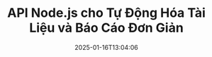 ---
############################# Static ############################
layout: "landing"
date: 2025-01-16T13:04:06
draft: false

lang: vi
product: "Assembly"
product_tag: "assembly"
platform: "Node.js via Java"
platform_tag: "nodejs-java"

############################# Drop-down ############################
supported_platforms:
  items:
    # supported_platforms loop
    - title: ".NET"
      tag: "net"
    # supported_platforms loop
    - title: "Java"
      tag: "java"
    # supported_platforms loop
    - title: "Node.js"
      tag: "nodejs-java"

############################# Head ############################
head_title: "Bộ Công Cụ Node.js để Xây Dựng, Tự Động Hóa và Tùy Chỉnh Tài Liệu"
head_description: "Thư viện Node.js để tự động hóa quy trình làm việc tài liệu. Tạo tệp PDF, Word, Excel, PowerPoint, HTML và email từ các mẫu của bạn."

############################# Header ############################
title: "API Node.js cho Tự Động Hóa Tài Liệu và Báo Cáo Đơn Giản"
description: "Tối ưu hóa việc tạo báo cáo JavaScript bằng cách kết hợp dữ liệu của bạn với các mẫu đã được xây dựng sẵn."
words:
  for: "cho"

actions:
  main: "Bắt Đầu Dùng Thử Trên NPM"
  main_link: "https://www.npmjs.com/package/@groupdocs/groupdocs.assembly"
  alt: "Cấp phép"
  alt_link: "https://purchase.groupdocs.com/pricing/assembly/nodejs-java/"
  title: "Bạn đã sẵn sàng bắt đầu chưa?"
  description: "Hãy thử các tính năng của GroupDocs.Assembly miễn phí hoặc yêu cầu cấp phép."

release:
  title: "Phiên bản {0} đã được phát hành"
  notes: "Xem điều gì mới"
  downloads: "Tải xuống"
  link: "https://releases.groupdocs.com/assembly/nodejs-java/"

code:
  title: "Tạo Biểu Đồ Trong Tài Liệu Word Sử Dụng Node.js"
  more: "Thêm ví dụ"
  more_link: "https://github.com/groupdocs-assembly/GroupDocs.Assembly-for-Node.js-via-Java/"
  install: "npm i @groupdocs/groupdocs.assembly"
  content: |
    ```javascript {style=abap}
    const assemblyLib = require('@groupdocs/groupdocs.assembly');

    // Đường dẫn đến mẫu chính
    const template = "chart_template.docx";

    // Lấy dữ liệu năng suất của các quản lý từ nguồn
    const data_table = 
        new assemblyLib.DocumentTable("Managers.json", 1);

    // Tạo một thể hiện của DataSourceInfo với dữ liệu
    const data 
        = new assemblyLib.DataSourceInfo(data_table, "managers");

    // Đặt màu sắc biểu đồ bằng cách sử dụng DataSourceInfo khác
    const design = 
        new assemblyLib.DataSourceInfo("red", "color");

    // Điền mẫu bằng dữ liệu và lưu vào đầu ra
    const asm = new assemblyLib.DocumentAssembler();
    asm.assembleDocument(template, "result.docx", data, design);
    ```

############################# Overview ############################
overview:
  enable: true
  title: "Tổng quan về GroupDocs.Assembly"
  description: "Thư viện Node.js được xây dựng để tạo tài liệu theo cách lập trình với việc xử lý dữ liệu tích hợp."
  features:
    # feature loop
    - title: "Tích Hợp Dữ Liệu Kinh Doanh Vào Mẫu Với JavaScript"
      content: "Tạo báo cáo chuyên nghiệp bằng cách nhúng JSON, XML hoặc dữ liệu khác vào mẫu với GroupDocs.Assembly for Node.js via Java."

    # feature loop
    - title: "Quản Lý Nội Dung Nhúng"
      content: "Tự động điền bảng, biểu đồ và các hình ảnh khác trong tài liệu của bạn bằng cách sử dụng dữ liệu bên ngoài."

    # feature loop
    - title: "Tùy Chọn Tùy Biến"
      content: "GroupDocs.Assembly for Node.js via Java cho phép bạn thêm các tính năng như mã vạch, lấy dữ liệu từ URL và xuất tệp trong nhiều định dạng khác nhau."

############################# Platforms ############################
platforms:
  enable: true
  title: "Tính độc lập của nền tảng"
  description: "GroupDocs.Assembly for Node.js via Java tích hợp mượt mà với các hệ điều hành, framework và trình quản lý gói hàng đầu."
  items:
    # platform loop
    - title: "Amazon"
      image: "amazon"
    # platform loop
    - title: "Docker"
      image: "docker"
    # platform loop
    - title: "Azure"
      image: "azure"
    # platform loop
    - title: "Eclipse"
      image: "eclipse"
    # platform loop
    - title: "IntelliJ"
      image: "intellij"
    # platform loop
    - title: "Windows"
      image: "windows"
    # platform loop
    - title: "Linux"
      image: "linux"
    # platform loop
    - title: "Maven"
      image: "maven"

############################# File formats ############################
formats:
  enable: true
  title: "Các định dạng tệp được hỗ trợ"
  description: |
    GroupDocs.Assembly for Node.js via Java hỗ trợ một loạt [định dạng tài liệu](https://docs.groupdocs.com/assembly/nodejs-java/supported-document-formats/).
  groups:
    # group loop
    - color: "green"
      content: |
        ### Định dạng Microsoft Office
        * **Word:**  DOCX, DOC, DOCM, DOT, DOTX, DOTM, RTF, WordprocessingML
        * **Excel:** XLSX, XLS, XLSM, XLSB, XLTM, XLT, XLTM, XLTX, SpreadsheetML
        * **PowerPoint:** PPT, PPTX, PPTM, PPS, PPSX, PPSM, POTM, POTX
    # group loop
    - color: "blue"
      content: |
        ### Hình ảnh & Định dạng Khác
        * **Di động:** PDF
        * **Hình ảnh:** SVG, TIFF
        * **Định dạng văn phòng khác:** ODT, OTT, OTS, ODS, ODP, OTP
      # group loop
    - color: "red"
      content: |
        ### Định dạng khác
        * **Web:** HTML, MHTML
        * **Email:** EML, MSG, EMLX
        * **Khác:** EPUB, MD

############################# Features ############################
features:
  enable: true
  title: "Các Tính Năng Cốt Lõi Của GroupDocs.Assembly"
  description: "Tạo tài liệu và báo cáo động với các công cụ quản lý dữ liệu mạnh mẽ."

  items:
    # feature loop
    - icon: "preview"
      title: "Hình Ảnh Dữ Liệu Đầy Đủ"
      content: "Chèn đầy đủ biểu đồ, bảng, hình ảnh và danh sách vào tài liệu của bạn với tùy chỉnh hoàn toàn."

    # feature loop
    - icon: "manipulate"
      title: "Chuyển Đổi Dữ Liệu Của Bạn"
      content: "Sử dụng các công cụ như công thức và sắp xếp để cấu trúc và hiển thị thông tin hiệu quả."

    # feature loop
    - icon: "two_pages"
      title: "Tính Tương Thích Định Dạng Rộng"
      content: "Làm việc liền mạch với các định dạng tệp phổ biến cho mẫu và đầu ra."

    # feature loop
    - icon: "document_settings"
      title: "Tùy Chỉnh Mẫu Cao Cấp"
      content: "Định dạng các mẫu với các tùy chọn kiểu dáng số, chữ cái và các kiểu khác."

    # feature loop
    - icon: "text"
      title: "Tạo Mã Vạch Động"
      content: "Tạo và nhúng hình ảnh mã vạch trực tiếp vào tài liệu của bạn theo yêu cầu."

    # feature loop
    - icon: "add"
      title: "Tùy Chỉnh Kiểu Chữ Linh Hoạt"
      content: "Áp dụng các kiểu chữ như chữ viết hoa hoặc chữ cái đầu tiên trong mẫu của bạn một cách dễ dàng."

    # feature loop
    - icon: "manipulate"
      title: "Chèn Nội Dung Động"
      content: "Bao gồm nội dung từ các tệp bên ngoài một cách động trong quá trình tạo tài liệu."

    # feature loop
    - icon: "convert"
      title: "Xuất Sang Nhiều Định Dạng"
      content: "Lưu tài liệu ở nhiều định dạng với các cấu hình mà bạn chỉ định."

    # feature loop
    - icon: "update"
      title: "Nhúng Media Động"
      content: "Chèn hình ảnh hoặc các yếu tố khác bằng cách sử dụng dữ liệu Base64 khi tạo tài liệu."

############################# Code samples ############################
code_samples:
  enable: true
  title: "Mẫu mã"
  description: "Khám phá các ví dụ thực tiễn về cách sử dụng GroupDocs.Assembly cho các tác vụ phổ biến."
  items:
    # code sample loop
    - title: "Thêm Danh Sách Có Dấu Chấm Trong Tài Liệu Word"
      content: |
        Xem cách tạo [danh sách có dấu chấm](https://docs.groupdocs.com/assembly/nodejs-java/bulleted-list-in-word-processing-document/) trong tài liệu Word để tổ chức dữ liệu hiệu quả. Ví dụ này minh họa cách tạo một danh sách có dấu chấm bằng GroupDocs.Assembly.
        {{< landing/code title="Thêm Danh Sách Có Dấu Chấm Trong Tài Liệu Word">}}
        ```javascript {style=abap}
        // Chèn mẫu này vào trang tài liệu:
        // Các chỉ số hiệu suất của các quản lý
        // . <<foreach [in products]>><<[ProductName]>>
        // <</foreach>>

        const assemblyLib = require('@groupdocs/groupdocs.assembly');

        // Chỉ định đường dẫn mẫu
        const template = "Bulleted List Template.docx";

        // Đặt đường dẫn tệp đầu ra
        const result = "Result Report.docx"

        // Lấy dữ liệu của các quản lý từ nguồn JSON
        const dataSource = new assemblyLib.JsonDataSource("Report data.json");
        const data = new assemblyLib.DataSourceInfo(dataSource, "managers")

        // Tạo báo cáo với dữ liệu đã được lấp đầy
        const assembler = new assemblyLib.DocumentAssembler();
        assembler.assembleDocument(template, result, data);
        ```
        {{< /landing/code >}}
    # code sample loop
    - title: "Chèn Biểu Đồ Bánh Vào PowerPoint"
      content: |
        Tìm hiểu cách sử dụng các mẫu và XML để thêm [biểu đồ bánh](https://docs.groupdocs.com/assembly/nodejs-java/pie-chart-in-presentation-document/) vào bài thuyết trình của bạn. Nâng cao báo cáo của bạn với biểu đồ bánh để trình bày dữ liệu một cách trực quan và rõ ràng.
        {{< landing/code title="Chèn Biểu Đồ Bánh Vào PowerPoint">}}
        ```javascript {style=abap} 
        // Thêm mẫu tiêu đề biểu đồ vào bài thuyết trình:
        // Doanh thu của khách hàng <<foreach [in customers]>> 
        // <<x [CustomerName]>>

        // Cũng bao gồm mẫu dữ liệu biểu đồ:
        // Total Order Price<<foreach [in customers]>> 
        // <<x [CustomerName]>>

        const assemblyLib = require('@groupdocs/groupdocs.assembly');

        // Chỉ định đường dẫn đến mẫu biểu đồ
        const template = "Pie Chart Template.pptx";

        // Đặt đường dẫn tệp đầu ra
        const result = "Result Report.pptx"

        // Lấy dữ liệu của khách hàng từ nguồn XML
        const dataSource = new assemblyLib.JsonDataSource("Chart data.xml");
        const data = new assemblyLib.DataSourceInfo(dataSource, "customers")

        // Tạo biểu đồ và lưu kết quả
        const assembler = new assemblyLib.DocumentAssembler();
        assembler.assembleDocument(template, result, data);
        ```
        {{< /landing/code >}}

---